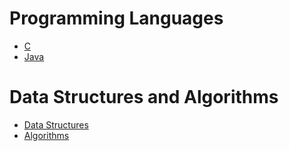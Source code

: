 # Programming Languages

- [C](./Programming%2520Languages/C/C.md#)
- [Java](./Programming%2520Languages/Java/Java.md#)

# Data Structures and Algorithms

- [Data Structures](./Data%2520Structures%2520and%2520Algorithms/Data%2520Structures.md#)
- [Algorithms](./Data%2520Structures%2520and%2520Algorithms/Algorithms.md#)